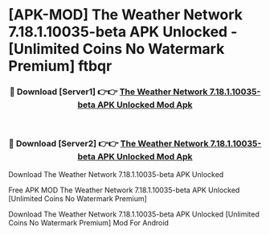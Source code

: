 # [APK-MOD] The Weather Network 7.18.1.10035-beta APK Unlocked - [Unlimited Coins No Watermark Premium] ftbqr



<div align="center">
<h3>🔴 Download [Server1] 👉👉 <a href="https://momento.my/?title=The_Weather_Network_7.18.1.10035-beta_APK_Unlocked">The Weather Network 7.18.1.10035-beta APK Unlocked Mod Apk</a></h3><br>

<h3>🔴 Download [Server2] 👉👉 <a href="https://momento.my/?title=The_Weather_Network_7.18.1.10035-beta_APK_Unlocked">The Weather Network 7.18.1.10035-beta APK Unlocked Mod Apk</a></h3>
</div>



Download The Weather Network 7.18.1.10035-beta APK Unlocked 

Free APK MOD The Weather Network 7.18.1.10035-beta APK Unlocked [Unlimited Coins No Watermark Premium]

Download The Weather Network 7.18.1.10035-beta APK Unlocked [Unlimited Coins No Watermark Premium] Mod For Android
